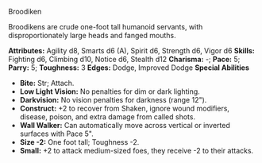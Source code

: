 Broodiken

Broodikens are crude one-foot tall humanoid servants, with
disproportionately large heads and fanged mouths.

**Attributes:** Agility d8, Smarts d6 (A), Spirit d6, Strength d6, Vigor
d6
**Skills:** Fighting d6, Climbing d10, Notice d6, Stealth d12
**Charisma:** -; **Pace:** 5; **Parry:** 5; **Toughness:** 3
**Edges:** Dodge, Improved Dodge
**Special Abilities**
- **Bite:** Str; Attach.
- **Low Light Vision:** No penalties for dim or dark lighting.
- **Darkvision:** No vision penalties for darkness (range 12").
- **Construct:** +2 to recover from Shaken, ignore wound modifiers,
disease, poison, and extra damage from called shots.
- **Wall Walker:** Can automatically move across vertical or inverted
surfaces with Pace 5".
- **Size -2:** One foot tall; Toughness -2.
- **Small:** +2 to attack medium-sized foes, they receive -2 to their
attacks.

